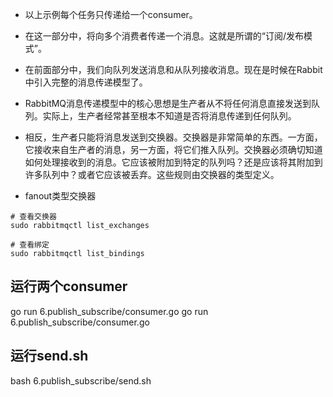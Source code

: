 - 以上示例每个任务只传递给一个consumer。 
- 在这一部分中，将向多个消费者传递一个消息。这就是所谓的“订阅/发布模式”。

- 在前面部分中，我们向队列发送消息和从队列接收消息。现在是时候在Rabbit中引入完整的消息传递模型了。
- RabbitMQ消息传递模型中的核心思想是生产者从不将任何消息直接发送到队列。实际上，生产者经常甚至根本不知道是否将消息传递到任何队列。

- 相反，生产者只能将消息发送到交换器。交换器是非常简单的东西。一方面，它接收来自生产者的消息，另一方面，将它们推入队列。交换器必须确切知道如何处理接收到的消息。它应该被附加到特定的队列吗？还是应该将其附加到许多队列中？或者它应该被丢弃。这些规则由交换器的类型定义。
- fanout类型交换器


```shell
# 查看交换器
sudo rabbitmqctl list_exchanges

# 查看绑定
sudo rabbitmqctl list_bindings
```

## 运行两个consumer
go run 6.publish_subscribe/consumer.go
go run 6.publish_subscribe/consumer.go
## 运行send.sh
bash 6.publish_subscribe/send.sh